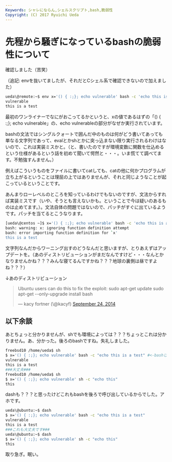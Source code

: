 ```yaml
---
Keywords: シャレにならん,シェルスクリプト,bash,脆弱性
Copyright: (C) 2017 Ryuichi Ueda
---
```


# 先程から騒ぎになっているbashの脆弱性について
確認しました（苦笑）

（追記: envを抜いてましたが、それだとCシェル系で確認できないので加えました）
```bash
ueda\@remote:~$ env x='() { :;}; echo vulnerable' bash -c 'echo this is a test'
vulnerable
this is a test
```

<!--more-->

最初のワンライナーでなにがおこってるかというと、xの値であるはずの「() { :;}; echo vulnerable」の、echo vulnerableの部分がなぜか実行されています。

bashの文法ではシングルクォートで囲んだ中のものは何がどう書いてあっても単なる文字列であって、evalとかshとかに突っ込まない限り実行されるわけはないので、これは実装ミスかと。（と、書いたのですが環境変数に関数を仕込めるという仕様があるという話を初めて聞いて愕然と・・・。いま慌てて調べてます。不勉強すんません。）

例えばこういうものをファイルに書いてcatしても、catの他に何かプログラムが立ち上がるということは理屈の上ではありませんが、それと同じようなことが起こっているということです。

あんまりローレベルのところを知っているわけでもないのですが、文法からすれば実装ミスです（いや、そうとも言えないかも。ということで今は疑いのあるものは止めてます。）。文法自体の問題ではないので、パッチがすぐに出ているようです。パッチを当てるとこうなります。

```bash
[ueda\@centos ~]$ x='() { :;}; echo vulnerable' bash -c 'echo this is a test'
bash: warning: x: ignoring function definition attempt
bash: error importing function definition for `x'
this is a test
```

文字列なんだからワーニング出すのどうなんだと思いますが、とりあえずはアップデートを。（あのディストリビューションがまだなんですけど・・・なんとかなりませんかね？？？みんな寝てるんですかね？？？地球の裏側は昼ですよね？？？）

↓あのディストリビューション

<blockquote class="twitter-tweet" data-partner="tweetdeck"><p>Ubuntu users can do this to fix the exploit:&#10;&#10;sudo apt-get update&#10;sudo apt-get --only-upgrade install bash</p>&mdash; kacy fortner (\@kacyf) <a href="https://twitter.com/kacyf/status/514813590348763136">September 24, 2014</a></blockquote>
<script async src="//platform.twitter.com/widgets.js" charset="utf-8"></script>


<h2>以下余談</h2>

あとちょっと分かりませんが、shでも環境によっては？？？ちょっとこれは分かりません。あ、分かった。後ろのbashですね。失礼しました。

```bash
freebsd10 /home/ueda$ sh
$ x='() { :;}; echo vulnerable' bash -c "echo this is a test" #<-bashじゃんかwww（ごめんなさい）
vulnerable
this is a test
###大丈夫###
freebsd10 /home/ueda$ sh
$ x='() { :;}; echo vulnerable' sh -c "echo this"
this
```

dashも？？？と思ったけどこれもbashを後ろで呼び出しているからでした。アホです。

```bash
ueda\@ubuntu:~$ dash
$ x='() { :;}; echo vulnerable' bash -c "echo this is a test" 
vulnerable
this is a test
###これも大丈夫です###
ueda\@ubuntu:~$ dash
$ x='() { :;}; echo vulnerable' sh -c "echo this"
this
```

取り急ぎ。眠い。
